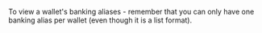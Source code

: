 To view a wallet's banking aliases - remember that you can only have one banking alias per wallet (even though it is a list format).